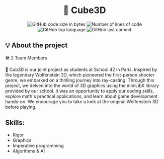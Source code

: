 <h1 align="center">
	🚀 Cube3D
</h1>

<p align="center">
	<img alt="GitHub code size in bytes" src="https://img.shields.io/github/languages/code-size/JBVer/Cube3D?color=lightblue" />
	<img alt="Number of lines of code" src="https://tokei.rs/b1/github/JBVer/Cube3D?category=code" />
	<img alt="GitHub top language" src="https://img.shields.io/github/languages/top/JBVer/Cube3D?color=blue" />
	<img alt="GitHub last commit" src="https://img.shields.io/github/last-commit/JBVer/Cube3D?color=green" />
</p>

## 💡 About the project

🛠️ 2 Team Members 

🚀 Cub3D is our joint project as students at School 42 in Paris. Inspired by the legendary Wolfenstein 3D, which pioneered the first-person shooter genre, we embarked on a thrilling journey into ray-casting. Through this project, we delved into the world of 3D graphics using the miniLibX library provided by our school. It was an opportunity to apply our coding skills, explore math's practical applications, and learn about game development hands-on.
We encourage you to take a look at the original Wolfenstein 3D before playing. 

## Skills:
* Rigor
* Graphics
* Imperative programming
* Algorithms & AI

